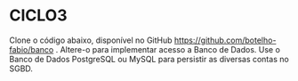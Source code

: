 # CICLO3
Clone o código abaixo, disponível no GitHub  https://github.com/botelho-fabio/banco . Altere-o para implementar acesso a Banco de Dados. Use o Banco de Dados PostgreSQL ou MySQL para persistir as diversas contas no SGBD.
